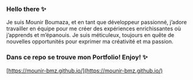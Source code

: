 ### Hello there ✨

Je suis Mounir Boumaza, et en tant que développeur passionné, j’adore travailler en équipe pour me créer des expériences enrichissantes où j’apprends et m’épanouis. Je suis méticuleux, toujours en quête de nouvelles opportunités pour exprimer ma créativité et ma passion.

### Dans ce repo se trouve mon Portfolio! Enjoy! ✨

[https://mounir-bmz.github.io/](https://mounir-bmz.github.io/)
